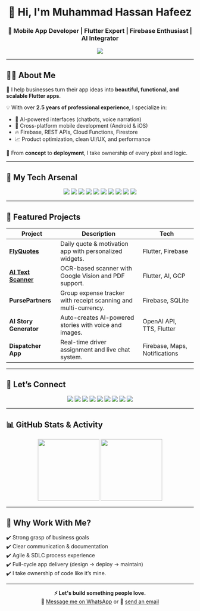 <!-- Intro Banner -->
<h1 align="center">👋 Hi, I'm Muhammad Hassan Hafeez</h1>
<h3 align="center">🚀 Mobile App Developer | Flutter Expert | Firebase Enthusiast | AI Integrator</h3>

<p align="center">
  <img src="https://readme-typing-svg.herokuapp.com?font=Fira+Code&duration=2500&pause=800&color=36BCF7&center=true&vCenter=true&width=600&lines=Crafting+High-Performance+Flutter+Apps;Cross-platform+%7C+Clean+Architecture+%7C+AI+Apps;Firebase+%7C+Push+Notifications+%7C+In-App+Purchases;Delivering+beautiful%2C+scalable+mobile+experiences" />
</p>

---

## 🧑‍💻 About Me

🎯 I help businesses turn their app ideas into **beautiful, functional, and scalable Flutter apps**.

💡 With over **2.5 years of professional experience**, I specialize in:
- 💬 AI-powered interfaces (chatbots, voice narration)
- 📲 Cross-platform mobile development (Android & iOS)
- 🔥 Firebase, REST APIs, Cloud Functions, Firestore
- 📈 Product optimization, clean UI/UX, and performance

🔁 From **concept** to **deployment**, I take ownership of every pixel and logic.

---

## 🚀 My Tech Arsenal

<p align="center">
  <img src="https://img.shields.io/badge/Flutter-02569B?style=for-the-badge&logo=flutter&logoColor=white"/>
  <img src="https://img.shields.io/badge/Dart-0175C2?style=for-the-badge&logo=dart&logoColor=white"/>
  <img src="https://img.shields.io/badge/Firebase-FFCA28?style=for-the-badge&logo=firebase&logoColor=black"/>
  <img src="https://img.shields.io/badge/Google%20Cloud-4285F4?style=for-the-badge&logo=googlecloud&logoColor=white"/>
  <img src="https://img.shields.io/badge/REST%20API-6E6E6E?style=for-the-badge"/>
  <img src="https://img.shields.io/badge/SQFlite-003B57?style=for-the-badge&logo=sqlite&logoColor=white"/>
  <img src="https://img.shields.io/badge/Hive-F6C915?style=for-the-badge&logo=apachehive&logoColor=black"/>
  <img src="https://img.shields.io/badge/GetX%20%7C%20Provider%20%7C%20BLoC%20%7C%20Riverpod-5E35B1?style=for-the-badge&logo=flutter"/>
  <img src="https://img.shields.io/badge/GitHub%20Actions-2088FF?style=for-the-badge&logo=github-actions&logoColor=white"/>
  <img src="https://img.shields.io/badge/Fastlane-E90E63?style=for-the-badge&logo=fastlane&logoColor=white"/>
</p>

---

## 📱 Featured Projects

| Project | Description | Tech |
|--------|-------------|------|
| [**FlyQuotes**](https://play.google.com/store/apps/details?id=flyquotes.com) | Daily quote & motivation app with personalized widgets. | Flutter, Firebase |
| [**AI Text Scanner**](https://play.google.com/store/apps/details?id=com.maab.textscannerai) | OCR-based scanner with Google Vision and PDF support. | Flutter, AI, GCP |
| **PursePartners** | Group expense tracker with receipt scanning and multi-currency. | Firebase, SQLite |
| **AI Story Generator** | Auto-creates AI-powered stories with voice and images. | OpenAI API, TTS, Flutter |
| **Dispatcher App** | Real-time driver assignment and live chat system. | Firebase, Maps, Notifications |

---

## 🤝 Let’s Connect

<p align="center">
  <a href="mailto:sunnypk0312@gmail.com"><img src="https://img.shields.io/badge/Email-D14836?style=for-the-badge&logo=gmail&logoColor=white"/></a>
  <a href="https://wa.me/+923121529141"><img src="https://img.shields.io/badge/WhatsApp-25D366?style=for-the-badge&logo=whatsapp&logoColor=white"/></a>
  <a href="https://youtube.com/@muhammadhassanhafeez"><img src="https://img.shields.io/badge/YouTube-FF0000?style=for-the-badge&logo=youtube&logoColor=white"/></a>
  <a href="https://www.instagram.com/muhammad_hassanhafeez.dev/"><img src="https://img.shields.io/badge/Instagram-E4405F?style=for-the-badge&logo=instagram&logoColor=white"/></a>
  <a href="https://www.behance.net/muhammadhassanhafeez"><img src="https://img.shields.io/badge/Behance-1769FF?style=for-the-badge&logo=behance&logoColor=white"/></a>
  <a href="https://www.linkedin.com/in/muhammad-hassan-hafeez/"><img src="https://img.shields.io/badge/LinkedIn-0077B5?style=for-the-badge&logo=linkedin&logoColor=white"/></a>
  <a href="https://github.com/pksunny"><img src="https://img.shields.io/badge/GitHub-181717?style=for-the-badge&logo=github&logoColor=white"/></a>
  <a href="https://www.upwork.com/freelancers/~0102bc13bd382f7504?mp_source=share"><img src="https://img.shields.io/badge/Upwork-6fda44?style=for-the-badge&logo=upwork&logoColor=white"/></a>
  <a href="https://www.freelancer.com/u/PkSunny0"><img src="https://img.shields.io/badge/Freelancer-29B2FE?style=for-the-badge&logo=freelancer&logoColor=white"/></a>
</p>

---

## 📊 GitHub Stats & Activity

<p align="center">
  <img src="https://github-readme-stats.vercel.app/api?username=pksunny&show_icons=true&theme=gruvbox" height="165"/>
  <img src="https://github-readme-stats.vercel.app/api/top-langs/?username=pksunny&layout=compact&theme=gruvbox" height="165"/>
</p>

---

## 💼 Why Work With Me?

✔️ Strong grasp of business goals  
✔️ Clear communication & documentation  
✔️ Agile & SDLC process experience  
✔️ Full-cycle app delivery (design → deploy → maintain)  
✔️ I take ownership of code like it’s mine.

---

<p align="center">
  <strong>⚡ Let's build something people love.</strong><br/>
  📲 <a href="https://wa.me/+923121529141">Message me on WhatsApp</a> or 📧 <a href="mailto:sunnypk0312@gmail.com">send an email</a>
</p>
